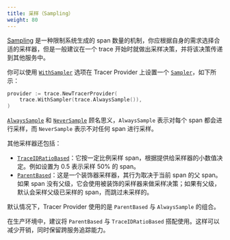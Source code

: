 ```yaml
---
title: 采样（Sampling）
weight: 80
---
```


[Sampling](/docs/concepts/sampling/) 是一种限制系统生成的 span 数量的机制，你应根据自身的需求选择合适的采样器，但是一般建议在一个 trace 开始时就做出采样决策，并将该决策传递到其他服务中。

你可以使用 [`WithSampler`](https://pkg.go.dev/go.opentelemetry.io/otel/sdk/trace#WithSampler)
选项在 Tracer Provider 上设置一个
[`Sampler`](https://pkg.go.dev/go.opentelemetry.io/otel/sdk/trace#Sampler)，如下所示：

```go
provider := trace.NewTracerProvider(
    trace.WithSampler(trace.AlwaysSample()),
)
```

[`AlwaysSample`](https://pkg.go.dev/go.opentelemetry.io/otel/sdk/trace#AlwaysSample)
和
[`NeverSample`](https://pkg.go.dev/go.opentelemetry.io/otel/sdk/trace#NeverSample)
顾名思义，`AlwaysSample` 表示对每个 span 都会进行采样，而 `NeverSample` 表示不对任何 span 进行采样。

其他采样器还包括：

- [`TraceIDRatioBased`](https://pkg.go.dev/go.opentelemetry.io/otel/sdk/trace#TraceIDRatioBased)：它按一定比例采样 span，根据提供给采样器的小数值决定。例如设置为 0.5 表示采样 50% 的 span。
- [`ParentBased`](https://pkg.go.dev/go.opentelemetry.io/otel/sdk/trace#ParentBased)：这是一个装饰器采样器，其行为取决于当前 span 的父 span。如果 span 没有父级，它会使用被装饰的采样器来做采样决策；如果有父级，默认会采样父级已采样的 span，而跳过未采样的。

默认情况下，Tracer Provider 使用的是 `ParentBased` 与 `AlwaysSample` 的组合。

在生产环境中，建议将 `ParentBased` 与 `TraceIDRatioBased` 搭配使用。这样可以减少开销，同时保留跨服务追踪能力。
